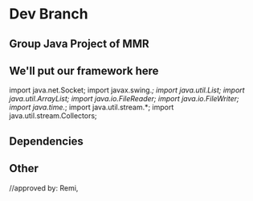 # Dev Branch

## Group Java Project of MMR

## We'll put our framework here
import java.net.Socket;
import javax.swing.*;
import java.util.List;
import java.util.ArrayList;
import java.io.FileReader;
import java.io.FileWriter;
import java.time.*;
import java.util.stream.*;
import java.util.stream.Collectors;

## Dependencies


## Other



//approved by: Remi,
